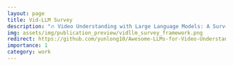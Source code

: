 ```yaml
---
layout: page
title: Vid-LLM Survey
description: "🔥 Video Understanding with Large Language Models: A Survey"
img: assets/img/publication_preview/vidllm_survey_framework.png
redirect: https://github.com/yunlong10/Awesome-LLMs-for-Video-Understanding
importance: 1
category: work
---
```

